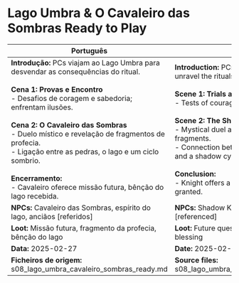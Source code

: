 # Lago Umbra & O Cavaleiro das Sombras  Ready to Play

| Português                                                                                                                                                                                                                                                                                                                                                                                                                                   | English                                                                                                                                                                                                                                                                                                                                                                                                                             |
| ------------------------------------------------------------------------------------------------------------------------------------------------------------------------------------------------------------------------------------------------------------------------------------------------------------------------------------------------------------------------------------------------------------------------------------------- | ----------------------------------------------------------------------------------------------------------------------------------------------------------------------------------------------------------------------------------------------------------------------------------------------------------------------------------------------------------------------------------------------------------------------------------- |
| **Introdução:** PCs viajam ao Lago Umbra para desvendar as consequências do ritual.<br><br>**Cena 1: Provas e Encontro**<br>- Desafios de coragem e sabedoria; enfrentam ilusões.<br><br>**Cena 2: O Cavaleiro das Sombras**<br>- Duelo místico e revelação de fragmentos de profecia.<br>- Ligação entre as pedras, o lago e um ciclo sombrio.<br><br>**Encerramento:**<br>- Cavaleiro oferece missão futura, bênção do lago recebida.<br> | **Introduction:** PCs travel to Lago Umbra to unravel the rituals consequences.<br><br>**Scene 1: Trials and Encounter**<br>- Tests of courage and wisdom; face illusions.<br><br>**Scene 2: The Shadow Knight**<br>- Mystical duel and revelation of prophecy fragments.<br>- Connection between the stones, the lake, and a shadow cycle.<br><br>**Conclusion:**<br>- Knight offers a future quest, lakes blessing granted.<br> |
| **NPCs:** Cavaleiro das Sombras, espírito do lago, anciãos [referidos]                                                                                                                                                                                                                                                                                                                                                                      | **NPCs:** Shadow Knight, lake spirit, elders [referenced]                                                                                                                                                                                                                                                                                                                                                                           |
| **Loot:** Missão futura, fragmento da profecia, bênção do lago                                                                                                                                                                                                                                                                                                                                                                              | **Loot:** Future quest, prophecy fragment, lakes blessing                                                                                                                                                                                                                                                                                                                                                                          |
| **Data:** 2025-02-27                                                                                                                                                                                                                                                                                                                                                                                                                        | **Date:** 2025-02-27                                                                                                                                                                                                                                                                                                                                                                                                                |
| **Ficheiros de origem:** s08_lago_umbra_cavaleiro_sombras_ready.md                                                                                                                                                                                                                                                                                                                                                                          | **Source files:** s08_lago_umbra_cavaleiro_sombras_ready.md                                                                                                                                                                                                                                                                                                                                                                         |


















